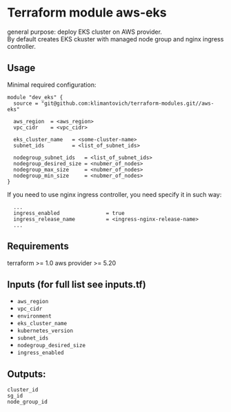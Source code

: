 # Terraform module aws-eks
general purpose: deploy EKS cluster on AWS provider.  
By default creates EKS ckuster with managed node group and nginx ingress controller.  

## Usage
Minimal required configuration:  
```
module "dev_eks" {
  source = "git@github.com:klimantovich/terraform-modules.git//aws-eks"

  aws_region  = <aws_region>
  vpc_cidr    = <vpc_cidr>

  eks_cluster_name   = <some-cluster-name>
  subnet_ids         = <list_of_subnet_ids>

  nodegroup_subnet_ids   = <list_of_subnet_ids>
  nodegroup_desired_size = <nubmer_of_nodes>
  nodegroup_max_size     = <nubmer_of_nodes>
  nodegroup_min_size     = <nubmer_of_nodes>
}
```  

If you need to use nginx ingress controller, you need specify it in such way:  
```
  ...
  ingress_enabled               = true
  ingress_release_name          = <ingress-nginx-release-name>
  ...
```

## Requirements
terraform >= 1.0
aws provider >= 5.20

## Inputs (for full list see inputs.tf)
- `aws_region`
- `vpc_cidr` 
- `environment`
- `eks_cluster_name`
- `kubernetes_version`
- `subnet_ids`
- `nodegroup_desired_size`
- `ingress_enabled`

## Outputs:
`cluster_id`  
`sg_id`  
`node_group_id`  
